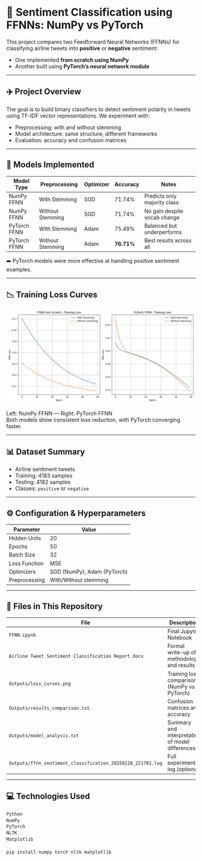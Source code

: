 # 💬 Sentiment Classification using FFNNs: NumPy vs PyTorch

This project compares two Feedforward Neural Networks (FFNNs) for classifying airline tweets into **positive** or **negative** sentiment:
- One implemented **from scratch using NumPy**
- Another built using **PyTorch’s neural network module**

---

## ✈️ Project Overview

The goal is to build binary classifiers to detect sentiment polarity in tweets using TF-IDF vector representations. We experiment with:
- Preprocessing: with and without stemming
- Model architecture: same structure, different frameworks
- Evaluation: accuracy and confusion matrices

---

## 🧠 Models Implemented

| Model Type     | Preprocessing      | Optimizer | Accuracy | Notes |
|----------------|--------------------|-----------|----------|-------|
| NumPy FFNN     | With Stemming      | SGD       | 71.74%   | Predicts only majority class |
| NumPy FFNN     | Without Stemming   | SGD       | 71.74%   | No gain despite vocab change |
| PyTorch FFNN   | With Stemming      | Adam      | 75.49%   | Balanced but underperforms |
| PyTorch FFNN   | Without Stemming   | Adam      | **76.71%** | Best results across all |

➡️ PyTorch models were more effective at handling positive sentiment examples.

---

## 📉 Training Loss Curves

![Training Loss Curves](Outputs/loss_curves.png)

Left: NumPy FFNN — Right: PyTorch FFNN  
Both models show consistent loss reduction, with PyTorch converging faster.

---

## 📊 Dataset Summary

- Airline sentiment tweets
- Training: 4183 samples  
- Testing: 4182 samples  
- Classes: `positive` or `negative`

---

## ⚙️ Configuration & Hyperparameters

| Parameter       | Value                     |
|-----------------|---------------------------|
| Hidden Units    | 20                        |
| Epochs          | 50                        |
| Batch Size      | 32                        |
| Loss Function   | MSE                       |
| Optimizers      | SGD (NumPy), Adam (PyTorch) |
| Preprocessing   | With/Without stemming     |

---

## 📂 Files in This Repository

| File | Description |
|------|-------------|
| `FFNN.ipynb` | Final Jupyter Notebook |
| `Airline Tweet Sentiment Classification Report.docx` | Formal write-up of methodology and results |
| `Outputs/loss_curves.png` | Training loss comparison (NumPy vs PyTorch) |
| `Outputs/results_comparison.txt` | Confusion matrices and accuracy |
| `Outputs/model_analysis.txt` | Summary and interpretation of model differences |
| `Outputs/ffnn_sentiment_classification_20250228_221701.log` | Full experiment log (optional) |

---

## 💻 Technologies Used

```bash
Python
NumPy
PyTorch
NLTK
Matplotlib

pip install numpy torch nltk matplotlib
